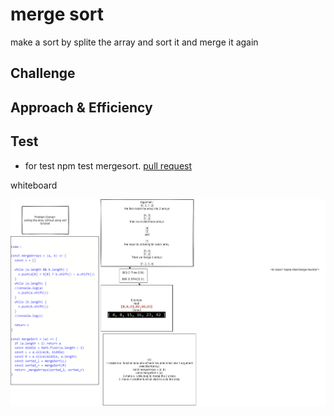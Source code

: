 #  merge sort
make a sort by splite the array and sort it and merge it again
## Challenge
## Approach & Efficiency
## Test 
* for test  npm test mergesort.
[pull request](https://github.com/ayoubkandah/data-structures-and-algorithms/pull/35)

whiteboard

![code27](./code27.png)
